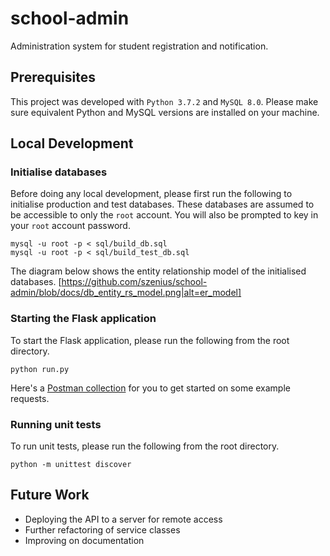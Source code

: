 # school-admin
Administration system for student registration and notification.

## Prerequisites
This project was developed with `Python 3.7.2` and `MySQL 8.0`. Please make sure equivalent Python and MySQL versions are installed on your machine.

## Local Development
### Initialise databases
Before doing any local development, please first run the following to initialise production and test databases. These databases are assumed to be accessible to only the `root` account. You will also be prompted to key in your `root` account password.
```
mysql -u root -p < sql/build_db.sql
mysql -u root -p < sql/build_test_db.sql
```

The diagram below shows the entity relationship model of the initialised databases.
[https://github.com/szenius/school-admin/blob/docs/db_entity_rs_model.png|alt=er_model]

### Starting the Flask application
To start the Flask application, please run the following from the root directory.
```
python run.py
```

Here's a [Postman collection](https://www.getpostman.com/collections/374ea00428490c14bff7) for you to get started on some example requests.

### Running unit tests
To run unit tests, please run the following from the root directory.
```
python -m unittest discover
```

## Future Work
* Deploying the API to a server for remote access
* Further refactoring of service classes
* Improving on documentation